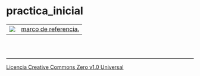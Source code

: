 # practica_inicial
<table>
    <tr>
        <td>
            <a href="https://oscargonzalez1987.github.io/practica_inicial">            
                <img src="https://git-scm.com/images/logo@2x.png"/>
            </a>
        </td>
        <td>
            <a href="https://oscargonzalez1987.github.io/practica_inicial">            
                marco de referencia.                        
            </a>
        </td>
    </tr>            
</table>
<br/><br/><hr/>
<a href="https://github.com/OscarGonzalez1987/practica_inicial/blob/master/LICENSE.md">
    Licencia Creative Commons Zero v1.0 Universal
</a>

